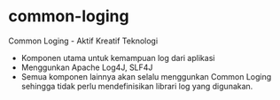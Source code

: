 common-loging
=============
Common Loging - Aktif Kreatif Teknologi

- Komponen utama untuk kemampuan log dari aplikasi
- Menggunkan Apache Log4J, SLF4J
- Semua komponen lainnya akan selalu menggunkan Common Loging sehingga tidak perlu mendefinisikan librari log yang digunakan.
